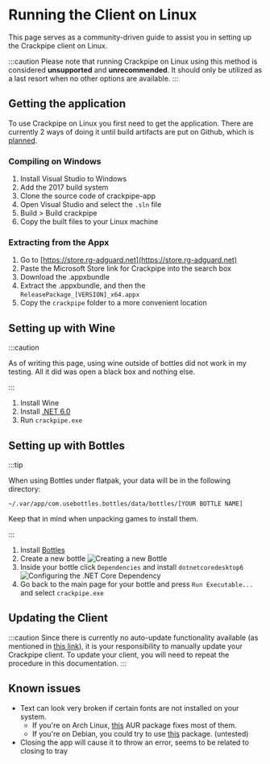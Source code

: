 # Running the Client on Linux

This page serves as a community-driven guide to assist you in setting up the Crackpipe client on Linux.

:::caution
Please note that running Crackpipe on Linux using this method is considered **unsupported** and **unrecommended**. It should only be utilized as a last resort when no other options are available.
:::

## Getting the application

To use Crackpipe on Linux you first need to get the application. There are currently 2 ways of doing it until build artifacts are put on Github, which is [planned](https://github.com/Phalcode/crackpipe-app/issues/14).

### Compiling on Windows

1. Install Visual Studio to Windows
2. Add the 2017 build system
3. Clone the source code of crackpipe-app
4. Open Visual Studio and select the `.sln` file
5. Build > Build crackpipe
6. Copy the built files to your Linux machine

### Extracting from the Appx

1. Go to [https://store.rg-adguard.net](https://store.rg-adguard.net)
2. Paste the Microsoft Store link for Crackpipe into the search box
3. Download the .appxbundle
4. Extract the .appxbundle, and then the `ReleasePackage_[VERSION]_x64.appx`
5. Copy the `crackpipe` folder to a more convenient location

## Setting up with Wine

:::caution

As of writing this page, using wine outside of bottles did not work in my testing. All it did was open a black box and nothing else.

:::

1. Install Wine
2. Install [.NET 6.0](https://dotnet.microsoft.com/en-us/download/dotnet/6.0)
3. Run `crackpipe.exe`

## Setting up with Bottles

:::tip

When using Bottles under flatpak, your data will be in the following directory:

`~/.var/app/com.usebottles.bottles/data/bottles/[YOUR BOTTLE NAME]`

Keep that in mind when unpacking games to install them.

:::

1. Install [Bottles](https://usebottles.com/)
2. Create a new bottle
   ![Creating a new Bottle](/img/linux/bottles/make_bottle.png)
3. Inside your bottle click `Dependencies` and install `dotnetcoredesktop6`
   ![Configuring the .NET Core Dependency](/img/linux/bottles/dotnet.png)
4. Go back to the main page for your bottle and press `Run Executable...` and select `crackpipe.exe`

## Updating the Client

:::caution
Since there is currently no auto-update functionality available (as mentioned in [this link](../client-docs/updating-client.md#other-sources)), it is your responsibility to manually update your Crackpipe client. To update your client, you will need to repeat the procedure in this documentation.
:::

## Known issues

- Text can look very broken if certain fonts are not installed on your system.
  - If you're on Arch Linux, [this](https://aur.archlinux.org/packages/ttf-ms-win11-auto) AUR package fixes most of them.
  - If you're on Debian, you could try to use [this](https://packages.debian.org/ttf-mscorefonts-installer) package. (untested)
- Closing the app will cause it to throw an error, seems to be related to closing to tray
